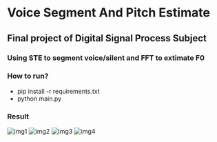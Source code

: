 # Voice Segment And Pitch Estimate
## Final project of Digital Signal Process Subject
### Using STE to segment voice/silent and FFT to extimate F0
### How to run?
- pip install -r requirements.txt
- python main.py
### Result
![img1]()
![img2]()
![img3]()
![img4]()


